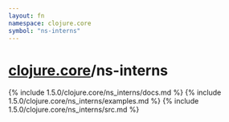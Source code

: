 ```yaml
---
layout: fn
namespace: clojure.core
symbol: "ns-interns"
---
```


# [clojure.core](../)/ns-interns

{% include 1.5.0/clojure.core/ns_interns/docs.md %}
{% include 1.5.0/clojure.core/ns_interns/examples.md %}
{% include 1.5.0/clojure.core/ns_interns/src.md %}

